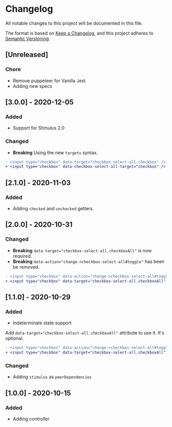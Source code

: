 # Changelog
All notable changes to this project will be documented in this file.

The format is based on [Keep a Changelog](https://keepachangelog.com/en/1.0.0/),
and this project adheres to [Semantic Versioning](https://semver.org/spec/v2.0.0.html).

## [Unreleased]

### Chore

- Remove puppeteer for Vanilla Jest
- Adding new specs

## [3.0.0] - 2020-12-05

### Added

- Support for Stimulus 2.0

### Changed

- **Breaking** Using the new `targets` syntax.

```diff
- <input type="checkbox" data-target="checkbox-select-all.checkbox" />
+ <input type="checkbox" data-checkbox-select-all-target="checkbox" />
```

## [2.1.0] - 2020-11-03

### Added

- Adding `checked` and `unchecked` getters.

## [2.0.0] - 2020-10-31

### Changed

- **Breaking** `data-target="checkbox-select-all.checkboxAll"` is now required.
- **Breaking** `data-action="change->checkbox-select-all#toggle"` has been be removed.
```diff
- <input type="checkbox" data-action="change->checkbox-select-all#toggle" />
+ <input type="checkbox" data-target="checkbox-select-all.checkboxAll" />
```

## [1.1.0] - 2020-10-29

### Added

- Indeterminate state support

Add `data-target="checkbox-select-all.checkboxAll"` attribute to use it. It's optional.
```diff
- <input type="checkbox" data-action="change->checkbox-select-all#toggle" />
+ <input type="checkbox" data-target="checkbox-select-all.checkboxAll" data-action="change->checkbox-select-all#toggle" />
```

### Changed
- Adding `stimulus` as `peerDependencies`

## [1.0.0] - 2020-10-15

### Added

- Adding controller
